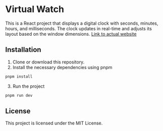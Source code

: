 # Virtual Watch

This is a React project that displays a digital clock with seconds, minutes, hours, and milliseconds. The clock updates in real-time and adjusts its layout based on the window dimensions.
[Link to actual website](https://virtual-watch.vercel.app/)

## Installation
1. Clone or download this repository.
2. Install the necessary dependencies using pnpm
```bash
pnpm install
```
3. Run the project
```bash
pnpm run dev
```

## License
This project is licensed under the MIT License.